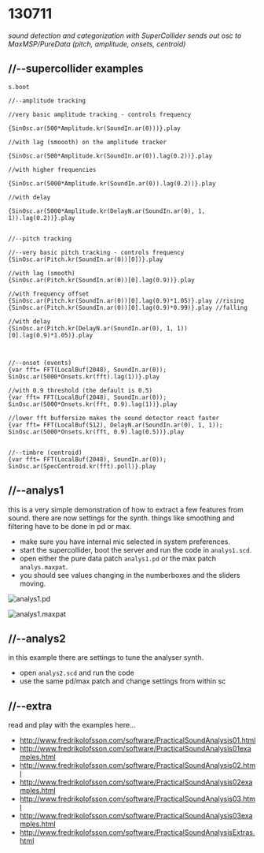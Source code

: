 130711
======

_sound detection and categorization with SuperCollider sends out osc to MaxMSP/PureData (pitch, amplitude, onsets, centroid)_

//--supercollider examples
--------------------------

```
s.boot

//--amplitude tracking

//very basic amplitude tracking - controls frequency

{SinOsc.ar(500*Amplitude.kr(SoundIn.ar(0)))}.play

//with lag (smoooth) on the amplitude tracker

{SinOsc.ar(500*Amplitude.kr(SoundIn.ar(0)).lag(0.2))}.play

//with higher frequencies

{SinOsc.ar(5000*Amplitude.kr(SoundIn.ar(0)).lag(0.2))}.play

//with delay

{SinOsc.ar(5000*Amplitude.kr(DelayN.ar(SoundIn.ar(0), 1, 1)).lag(0.2))}.play


//--pitch tracking

//--very basic pitch tracking - controls frequency
{SinOsc.ar(Pitch.kr(SoundIn.ar(0))[0])}.play

//with lag (smooth)
{SinOsc.ar(Pitch.kr(SoundIn.ar(0))[0].lag(0.9))}.play

//with frequency offset
{SinOsc.ar(Pitch.kr(SoundIn.ar(0))[0].lag(0.9)*1.05)}.play //rising
{SinOsc.ar(Pitch.kr(SoundIn.ar(0))[0].lag(0.9)*0.99)}.play //falling

//with delay
{SinOsc.ar(Pitch.kr(DelayN.ar(SoundIn.ar(0), 1, 1))[0].lag(0.9)*1.05)}.play



//--onset (events)
{var fft= FFT(LocalBuf(2048), SoundIn.ar(0)); SinOsc.ar(5000*Onsets.kr(fft).lag(1))}.play

//with 0.9 threshold (the default is 0.5)
{var fft= FFT(LocalBuf(2048), SoundIn.ar(0)); SinOsc.ar(5000*Onsets.kr(fft, 0.9).lag(1))}.play

//lower fft buffersize makes the sound detector react faster
{var fft= FFT(LocalBuf(512), DelayN.ar(SoundIn.ar(0), 1, 1)); SinOsc.ar(5000*Onsets.kr(fft, 0.9).lag(0.5))}.play


//--timbre (centroid)
{var fft= FFT(LocalBuf(2048), SoundIn.ar(0)); SinOsc.ar(SpecCentroid.kr(fft).poll)}.play
```

//--analys1
-----------
this is a very simple demonstration of how to extract a few features from sound.  there are now settings for the synth.  things like smoothing and filtering have to be done in pd or max.

* make sure you have internal mic selected in system preferences.
* start the supercollider, boot the server and run the code in `analys1.scd`.
* open either the pure data patch `analys1.pd` or the max patch `analys.maxpat`.
* you should see values changing in the numberboxes and the sliders moving.

![analys1.pd](https://raw.github.com/redFrik/udk09-Bits_and_Pieces/master/udk130711/analys1.pd.png)

![analys1.maxpat](https://raw.github.com/redFrik/udk09-Bits_and_Pieces/master/udk130711/analys1.maxpat.png)

//--analys2
-----------
in this example there are settings to tune the analyser synth.

* open `analys2.scd` and run the code
* use the same pd/max patch and change settings from within sc

//--extra
---------
read and play with the examples here...

* <http://www.fredrikolofsson.com/software/PracticalSoundAnalysis01.html>
* <http://www.fredrikolofsson.com/software/PracticalSoundAnalysis01examples.html>
* <http://www.fredrikolofsson.com/software/PracticalSoundAnalysis02.html>
* <http://www.fredrikolofsson.com/software/PracticalSoundAnalysis02examples.html>
* <http://www.fredrikolofsson.com/software/PracticalSoundAnalysis03.html>
* <http://www.fredrikolofsson.com/software/PracticalSoundAnalysis03examples.html>
* <http://www.fredrikolofsson.com/software/PracticalSoundAnalysisExtras.html>
